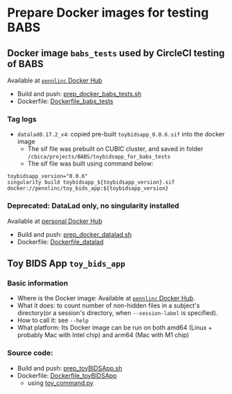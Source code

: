 # Prepare Docker images for testing BABS

## Docker image `babs_tests` used by CircleCI testing of BABS
Available at [`pennlinc` Docker Hub](https://hub.docker.com/r/pennlinc/babs_tests)
* Build and push: [prep_docker_babs_tests.sh](prep_docker_babs_tests.sh)
* Dockerfile: [Dockerfile_babs_tests](Dockerfile_babs_tests)

### Tag logs
* `datalad0.17.2_v4`: copied pre-built `toybidsapp_0.0.6.sif` into the docker image
    * The sif file was prebuilt on CUBIC cluster, and saved in folder `/cbica/projects/BABS/toybidsapp_for_babs_tests`
    * The sif file was built using command below:
```
toybidsapp_version="0.0.6"
singularity build toybidsapp_${toybidsapp_version}.sif docker://pennlinc/toy_bids_app:${toybidsapp_version}
```


### Deprecated: DataLad only, no singularity installed
Available at [personal Docker Hub](https://hub.docker.com/r/chenyingzhao/datalad)
* Build and push: [prep_docker_datalad.sh](prep_docker_datalad.sh)
* Dockerfile: [Dockerfile_datalad](Dockerfile_datalad)


## Toy BIDS App `toy_bids_app`
### Basic information
* Where is the Docker image: Available at [`pennlinc` Docker Hub](https://hub.docker.com/r/pennlinc/toy_bids_app).
* What it does: to count number of non-hidden files in a subject's directory(or a session's directory, when `--session-label` is specified). 
* How to call it: see `--help`
* What platform: Its Docker image can be run on both amd64 (Linux + probably Mac with Intel chip) and arm64 (Mac with M1 chip)

### Source code:
* Build and push: [prep_toyBIDSApp.sh](prep_toyBIDSApp.sh)
* Dockerfile: [Dockerfile_toyBIDSApp](Dockerfile_toyBIDSApp)
    * using [toy_command.py](toy_command.py)
